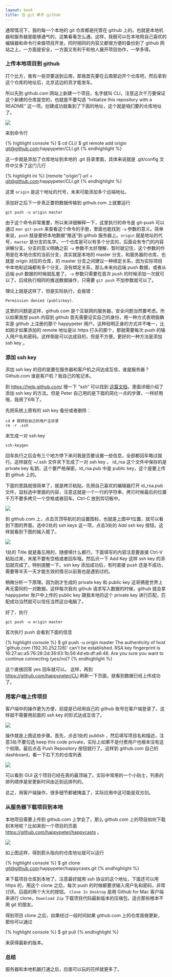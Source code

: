 ```yaml
---
layout: book
title: 当 git 牵手 github
---
```


通常情况下，我的每一个本地的 git 仓库都是托管在 github 上的。也就是本地机器和服务器是能够通气的，这集看看怎么通。这样，我既可以在本地用自己喜欢的编辑器和命令行来做项目开发，同时相同的内容又都很方便的备份到了 github 网站之上，一方面是安全，一方面又有利于和他人展开项目协作，一举多得。

### 上传本地项目到 github

打个比方，我有一些货要送到云南，那我首先要在云南那边开个仓库吧，然后拿到这个仓库的地址后，北京这边的货才能发车。

所以先到 github.com 网站上新建一个项目，名字就叫 CLI，注意这次千万要保证这个新建的仓库是空的，也就是不要勾选 ”Initialize this repository with a README“ 这一项。创建成功就看到了下面的地址，这个就是咱们要的仓库地址了。

![](images/remote/repo_address.png)

来到命令行

{% highlight console %}
$ cd CLI/
$ git remote add origin git@github.com:happypeter/CLI.git
{% endhighlight %}

这一步就是添加了仓库地址到本地的 .git 目录里面，具体来说就是 .git/config 文件中又多了这门几行

{% highlight ini %}
[remote "origin"]
  url = git@github.com:happypeter/CLI.git
{% endhighlight %}


这里 `origin` 是这个地址的代号，未来可能添加多个远端地址。

添加好之后下一步真正要把数据传输到 github.com 上就要运行

    git push -u origin master

由于这个命令非常重要，所以来详细解释一下，这里执行的命令是 git-push 可以通过 `man git-push` 来查看这个命令的手册，里面也能找到 `-u` 参数的意义。简单来说，`push` 就是要把本地数据”推送“到 github 服务器上。`origin` 就是地址的代号，`master` 是分支的名字。一个仓库是可以有多个分支的，后面会有专门的内容讲解分支。分支的意义明确之前 `-u` 参数不太好理解，暂时就记住，这个参数的作用是在本地仓库的当前分支，其实就是本地的 master 分支，和服务器的仓库，也就是 origin 对应的仓库，的 master 分支之间建议一种绑定关系，因为实际项目中本地和远端都有多个分支，没有绑定关系，那么未来向远端 push 数据，或者从远端 pull 数据的时候就乱套了。`-u` 参数只需要在首次 push 的时候添加一次就可以了。后续执行相同的推送数据操作，只需要 `git push` 不加参数就可以了。

理论上就是这样了，但是实际执行，会报错：

    Permission denied (publickey).

这里的问题是这样，github.com 是个互联网的服务器，安全问题当然要考虑。所以如果我想 push 内容到 github 首先需要证实自己的身份，用一种方式表明我确实是 github 上注册的那个 happypeter 用户。这种验明正身的方式并不唯一，比如刚才如果添加的 remote 地址是以 https 打头的那个，那就需要每次 push 的输入用户名和密码。这样倒是可以达成目的，但是不方便。更好的一种方法是添加 ssh key 。

### 添加 ssh key

添加 ssh key 的目的是要在服务器和客户机之间达成互信，谁是服务器？Github.com 谁是客户机？我自己的笔记本。

到 <https://help.github.com/> 搜一下 ”ssh“ 可以找到 [这篇文档](https://help.github.com/enterprise/2.1/user/articles/generating-ssh-keys/)，里面详细介绍了添加 ssh key 的方法。但是 Peter 自己用的是下面的简化一点的步骤，一样好用哦，我用了6年了。

先把系统上原有的 ssh key 备份或者删除：

    cd # 跳转到自己的用户主目录
    rm -r .ssh

来生成一对 ssh key
  
    ssh-keygen

回车执行之后会有三个地方停下来问我是否要设置一些信息，全部都回车略过就行。这样就在 ~/.ssh 文件夹下生成了一对 ssh key 。
id_rsa 这个文件中保存的是 private key 私钥，这个要严格保密。id_rsa.pub 中是 public key，这个是要上传到 github 上的。

下面的思路就很简单了，就是拷贝粘贴。先用自己喜欢的编辑器打开 id_rsa.pub 文件，鼠标选中里面的内容，注意这就是一个一行的字符串，拷贝时候最后的位置千万不要多拷贝一个空格或者回车。Ctrl-C 放到剪切板中。

![](images/remote/add_sshkey.png)

到 github.com 上，点击页顶导航栏的设置图标，也就是上图中1位置，就可以看到下图的界面。选中2处的 ssh keys 这一项，点击3处的 Add ssh key 按钮。这样就看到下图的输入框了。

![](images/remote/sshkey_input.png)

1处的 Title 就是备忘用的，随便填什么都行。下面填写的内容注意要直接 Ctrl-V 粘贴过来，末尾不要有空格或者回车哦。然后点一下 Add Key 这样 ssh key 的添加就完成了。特别提醒一下。ssh key 添加成功后，有时直接 push 还是不成功，需要等半天一天才能生效的情况以前我也是遇到过的。

稍微分析一下原理。因为刚才生成的 private key 和 public key 这哥俩是世界上再无雷同的一对数据。这样每次我向 github 请求写入数据的时候，github 就会拿 happypeter 账户中上传的 public key 跟我本地的这个 private key 进行匹配，匹配成功当然就可以信任当然这台电脑了。

好了，执行

    git push -u origin master

首次执行 push 会看到下面的信息

{% highlight console %}
$ git push -u origin master
The authenticity of host 'github.com (192.30.252.128)' can't be established.
RSA key fingerprint is 16:27:ac:a5:76:28:2d:36:63:1b:56:4d:eb:df:a6:48.
Are you sure you want to continue connecting (yes/no)?
{% endhighlight %}

这个直接回答 yes 回车就可以。 这样，再到 <https://github.com/happypeter/CLI> 刷新一下页面，就看到数据已经上传成功了。

### 用客户端上传项目

客户端中的操作更为方便，前提是已经用自己的 github 账号在客户端登录了。这样就不需要用前面的 ssh key 的形式达成互信了。

![](images/remote/mac_push.png)

操作就是上图这些步骤。首先，点击1处的 publish ，然后填写项目名和描述，注意3处不要勾选 keep this code private，实际上如果不是付费用户也根本没有这个权限。最后点击 Push Repository 按钮就行了。这样到 github.com 自己的 dashboard，看一下右下方的仓库列表

![](images/remote/repo_list.png)

可以看到 GUI 这个项目已经在表的最顶端了。实际中常用的一个小贴士，列表的排列顺序是安更新时间由近到远排列的。

总之，用客户端操作，很多细节都被掩盖了，实际应用中这可能是双刃剑。


### 从服务器下载项目到本地

本地项目需要上传到 github.com 上学会了，那么 github.com 上的项目如何下载到本地呢？比如来到一个项目的页面 <https://github.com/happypeter/happycasts> 。

![](images/remote/clone_url.png)

如上图这样，得到箭头指向的仓库地址就可以运行

{% highlight console %}
$ git clone git@github.com:happypeter/happycasts.git
{% endhighlight %}

来下载项目仓库到本地了。注意最好就用 ssh 协议的这个地址，下面还可以用 https 的，用这个 clone 之后，每次 push 的时候都要求输入用户名和密码，非常讨厌。后面的两个大大的按钮。
`Clone In Desktop` 是用 Github for Mac 客户端来进行 clone，`Download Zip` 下载项目代码最新版本的压缩包，适合那些根本不用 git 的朋友。

得到项目 clone 之后，如果经过一段时间如果 github.com 上的仓库我做更新，那你可以通过

{% highlight console %}
$ git pull
{% endhighlight %}

来获得最新的版本。

### 总结

服务器和本地机器打通之后，后面可以玩的花样就更多了。